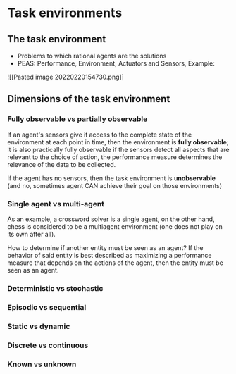 # Task environments

## The task environment
- Problems to which rational agents are the solutions
- PEAS: Performance, Environment, Actuators and Sensors, Example:

![[Pasted image 20220220154730.png]]

## Dimensions of the task environment

### Fully observable vs partially observable

If an agent's sensors give it access to the complete state of the environment at each point in time, then the environment is **fully observable**; it is also practically fully observable if the sensors detect all aspects that are relevant to the choice of action, the performance measure determines the relevance of the data to be collected.

If the agent has no sensors, then the task environment is **unobservable** (and no, sometimes agent CAN achieve their goal on those environments)

### Single agent vs multi-agent

As an example, a crossword solver is a single agent, on the other hand, chess is considered to be a multiagent environment (one does not play on its own after all).

How to determine if another entity must be seen as an agent? If the behavior of said entity is best described as maximizing a performance measure that depends on the actions of the agent, then the entity must be seen as an agent.



### Deterministic vs stochastic
### Episodic vs sequential
### Static vs dynamic
### Discrete vs continuous
### Known vs unknown